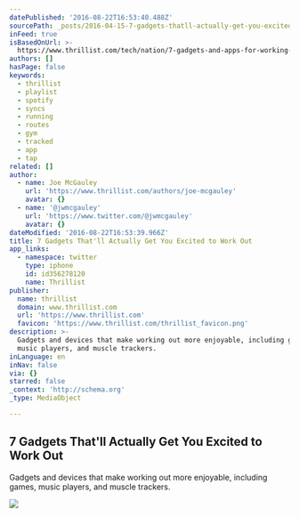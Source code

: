 ```yaml
---
datePublished: '2016-08-22T16:53:40.488Z'
sourcePath: _posts/2016-04-15-7-gadgets-thatll-actually-get-you-excited-to-work-out.md
inFeed: true
isBasedOnUrl: >-
  https://www.thrillist.com/tech/nation/7-gadgets-and-apps-for-working-out-push-band-goji-play-bodyspace/tech
authors: []
hasPage: false
keywords:
  - thrillist
  - playlist
  - spotify
  - syncs
  - running
  - routes
  - gym
  - tracked
  - app
  - tap
related: []
author:
  - name: Joe McGauley
    url: 'https://www.thrillist.com/authors/joe-mcgauley'
    avatar: {}
  - name: '@jwmcgauley'
    url: 'https://www.twitter.com/@jwmcgauley'
    avatar: {}
dateModified: '2016-08-22T16:53:39.966Z'
title: 7 Gadgets That'll Actually Get You Excited to Work Out
app_links:
  - namespace: twitter
    type: iphone
    id: id356278120
    name: Thrillist
publisher:
  name: thrillist
  domain: www.thrillist.com
  url: 'https://www.thrillist.com'
  favicon: 'https://www.thrillist.com/thrillist_favicon.png'
description: >-
  Gadgets and devices that make working out more enjoyable, including games,
  music players, and muscle trackers.
inLanguage: en
inNav: false
via: {}
starred: false
_context: 'http://schema.org'
_type: MediaObject

---
```

<article style=""><h1>7 Gadgets That'll Actually Get You Excited to Work Out</h1><p>Gadgets and devices that make working out more enjoyable, including games, music players, and muscle trackers.</p><img src="https://s3-us-west-2.amazonaws.com/the-grid-img/p/ed18c54aed57db2debfacd2f488512d1a298fb17.jpg" /></article>